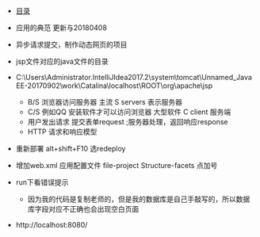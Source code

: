 * [目录](SUMMARY.md)

- 应用的典范  更新与20180408
- 异步请求提交，制作动态网页的项目
- jsp文件对应的java文件的目录
- C:\Users\Administrator\.IntelliJIdea2017.2\system\tomcat\Unnamed_JavaEE-20170902\work\Catalina\localhost\ROOT\org\apache\jsp  
  
  - B/S  浏览器访问服务器  主流  S servers 表示服务器
  - C/S  例如QQ 安装软件才可以访问浏览器  大型软件 C client 服务端
  - 用户发出请求 提交表单request ;服务器处理，返回响应response
  - HTTP 请求和响应模型
  
- 重新部署  alt+shift+F10 选redeploy
- 增加web.xml 应用配置文件  file-project Structure-facets  点加号

- run下看错误提示 
    - 因为我的代码是复制老师的，但是我的数据库是自己手敲写的，所以数据库字段对应不正确也会出现空白页面
- http://localhost:8080/